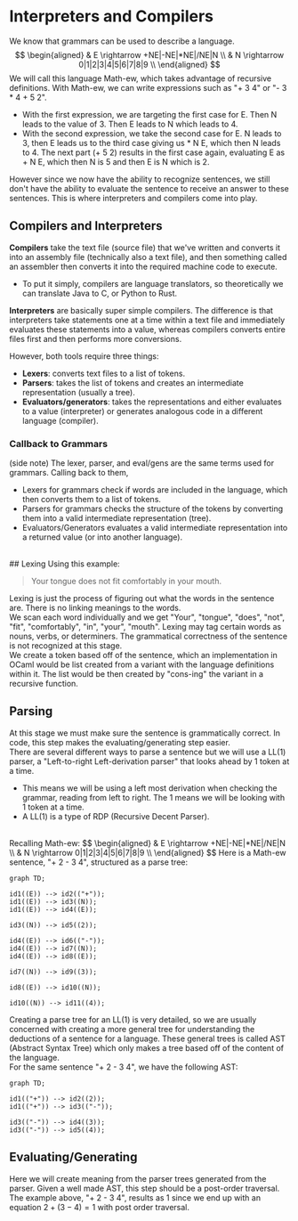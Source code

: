 # Interpreters and Compilers
We know that grammars can be used to describe a language.
$$
\begin{aligned}
& E \rightarrow +NE|-NE|*NE|/NE|N \\
& N \rightarrow 0|1|2|3|4|5|6|7|8|9 \\
\end{aligned}
$$
We will call this language Math-ew, which takes advantage of recursive definitions.
With Math-ew, we can write expressions such as "+ 3 4" or "- 3 \* 4 + 5 2". 
- With the first expression, we are targeting the first case for E. Then N leads to the value of 3. Then E leads to N which leads to 4.
- With the second expression, we take the second case for E. N leads to 3, then E leads us to the third case giving us \* N E, which then N leads to 4. The next part (+ 5 2) results in the first case again, evaluating E as + N E, which then N is 5 and then E is N which is 2.<br>

However since we now have the ability to recognize sentences, we still don't have the ability to evaluate the sentence to receive an answer to these sentences. This is where interpreters and compilers come into play. <br>

## Compilers and Interpreters
**Compilers** take the text file (source file) that we've written and converts it into an assembly file (technically also a text file), and then something called an assembler then converts it into the required machine code to execute. 
- To put it simply, compilers are language translators, so theoretically we can translate Java to C, or Python to Rust.<br>

**Interpreters** are basically super simple compilers. The difference is that interpreters take statements one at a time within a text file and immediately evaluates these statements into a value, whereas compilers converts entire files first and then performs more conversions.<br>

However, both tools require three things:
- **Lexers**: converts text files to a list of tokens.
- **Parsers**: takes the list of tokens and creates an intermediate representation (usually a tree).
- **Evaluators/generators**: takes the representations and either evaluates to a value (interpreter) or generates analogous code in a different language (compiler).<br>
### Callback to Grammars
(side note) The lexer, parser, and eval/gens are the same terms used for grammars. Calling back to them,
- Lexers for grammars check if words are included in the language, which then converts them to a list of tokens.
- Parsers for grammars checks the structure of the tokens by converting them into a valid intermediate representation (tree).
- Evaluators/Generators evaluates a valid intermediate representation into a returned value (or into another language).
<br>
## Lexing
Using this example:

> Your tongue does not fit comfortably in your mouth.

Lexing is just the process of figuring out what the words in the sentence are. There is no linking meanings to the words. <br>
We scan each word individually and we get "Your", "tongue", "does", "not", "fit", "comfortably", "in", "your", "mouth". Lexing may tag certain words as nouns, verbs, or determiners. The grammatical correctness of the sentence is not recognized at this stage.<br>
We create a token based off of the sentence, which an implementation in OCaml would be list created from a variant with the language definitions within it. The list would be then created by "cons-ing" the variant in a recursive function.
## Parsing
At this stage we must make sure the sentence is grammatically correct. In code, this step makes the evaluating/generating step easier. <br>
There are several different ways to parse a sentence but we will use a LL(1) parser, a "Left-to-right Left-derivation parser" that looks ahead by 1 token at a time. 
- This means we will be using a left most derivation when checking the grammar, reading from left to right. The 1 means we will be looking with 1 token at a time.
- A LL(1) is a type of RDP (Recursive Decent Parser).
<br>
Recalling Math-ew:
$$
\begin{aligned}
& E \rightarrow +NE|-NE|*NE|/NE|N \\
& N \rightarrow 0|1|2|3|4|5|6|7|8|9 \\
\end{aligned}
$$
Here is a Math-ew sentence, "+ 2 - 3 4", structured as a parse tree:

```mermaid
graph TD;

id1((E)) --> id2(("+"));
id1((E)) --> id3((N));
id1((E)) --> id4((E));

id3((N)) --> id5((2));

id4((E)) --> id6(("-"));
id4((E)) --> id7((N));
id4((E)) --> id8((E));

id7((N)) --> id9((3));

id8((E)) --> id10((N));

id10((N)) --> id11((4));
```
Creating a parse tree for an LL(1) is very detailed, so we are usually concerned with creating a more general tree for understanding the deductions of a sentence for a language. These general trees is called AST (Abstract Syntax Tree) which only makes a tree based off of the content of the language.<br>
For the same sentence "+ 2 - 3 4", we have the following AST:
```mermaid
graph TD;

id1(("+")) --> id2((2));
id1(("+")) --> id3(("-"));

id3(("-")) --> id4((3));
id3(("-")) --> id5((4));
```
## Evaluating/Generating
Here we will create meaning from the parser trees generated from the parser. Given a well made AST, this step should be a post-order traversal. <br>
The example above, "+ 2 - 3 4", results as 1 since we end up with an equation ${2 + (3 - 4) = 1}$  with post order traversal.
